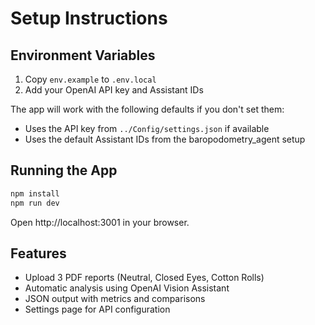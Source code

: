 # Setup Instructions

## Environment Variables

1. Copy `env.example` to `.env.local`
2. Add your OpenAI API key and Assistant IDs

The app will work with the following defaults if you don't set them:
- Uses the API key from `../Config/settings.json` if available
- Uses the default Assistant IDs from the baropodometry_agent setup

## Running the App

```bash
npm install
npm run dev
```

Open http://localhost:3001 in your browser.

## Features

- Upload 3 PDF reports (Neutral, Closed Eyes, Cotton Rolls)
- Automatic analysis using OpenAI Vision Assistant
- JSON output with metrics and comparisons
- Settings page for API configuration


